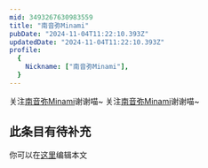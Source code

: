 ```yaml
---
mid: 3493267630983559
title: "南音弥Minami"
pubDate: "2024-11-04T11:22:10.393Z"
updatedDate: "2024-11-04T11:22:10.393Z"
profile:
  {
    Nickname: ["南音弥Minami"],
  }
---
```


关注[南音弥Minami](https://space.bilibili.com/3493267630983559)谢谢喵~ 关注[南音弥Minami](https://space.bilibili.com/3493267630983559)谢谢喵~

## 此条目有待补充
你可以在[这里](https://github.com/Yuhanawa/VTuber.ICU-Content/edit/master/v/南音弥Minami/index.md)编辑本文
